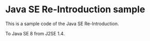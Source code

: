 Java SE Re-Introduction sample
==============================

This is a sample code of the Java SE Re-Introduction.

To Java SE 8 from J2SE 1.4.
